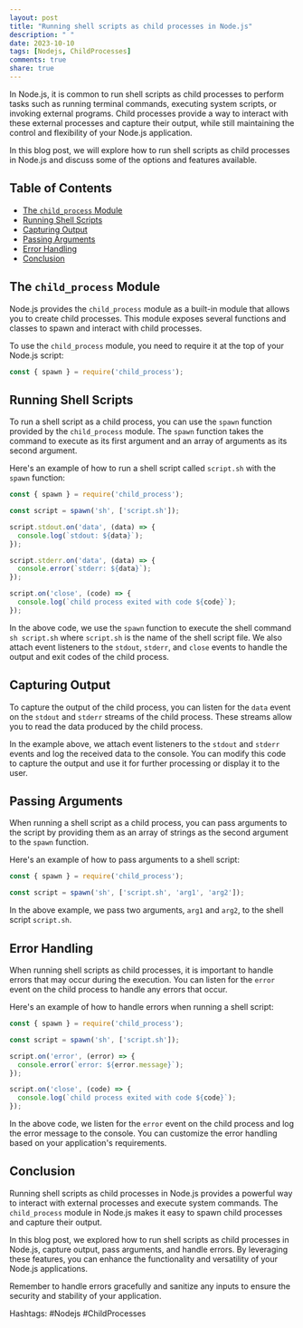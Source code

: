 ```yaml
---
layout: post
title: "Running shell scripts as child processes in Node.js"
description: " "
date: 2023-10-10
tags: [Nodejs, ChildProcesses]
comments: true
share: true
---
```


In Node.js, it is common to run shell scripts as child processes to perform tasks such as running terminal commands, executing system scripts, or invoking external programs. Child processes provide a way to interact with these external processes and capture their output, while still maintaining the control and flexibility of your Node.js application.

In this blog post, we will explore how to run shell scripts as child processes in Node.js and discuss some of the options and features available.

## Table of Contents
- [The `child_process` Module](#the-child_process-module)
- [Running Shell Scripts](#running-shell-scripts)
- [Capturing Output](#capturing-output)
- [Passing Arguments](#passing-arguments)
- [Error Handling](#error-handling)
- [Conclusion](#conclusion)

## The `child_process` Module

Node.js provides the `child_process` module as a built-in module that allows you to create child processes. This module exposes several functions and classes to spawn and interact with child processes.

To use the `child_process` module, you need to require it at the top of your Node.js script:

```javascript
const { spawn } = require('child_process');
```

## Running Shell Scripts

To run a shell script as a child process, you can use the `spawn` function provided by the `child_process` module. The `spawn` function takes the command to execute as its first argument and an array of arguments as its second argument.

Here's an example of how to run a shell script called `script.sh` with the `spawn` function:

```javascript
const { spawn } = require('child_process');

const script = spawn('sh', ['script.sh']);

script.stdout.on('data', (data) => {
  console.log(`stdout: ${data}`);
});

script.stderr.on('data', (data) => {
  console.error(`stderr: ${data}`);
});

script.on('close', (code) => {
  console.log(`child process exited with code ${code}`);
});
```

In the above code, we use the `spawn` function to execute the shell command `sh script.sh` where `script.sh` is the name of the shell script file. We also attach event listeners to the `stdout`, `stderr`, and `close` events to handle the output and exit codes of the child process.

## Capturing Output

To capture the output of the child process, you can listen for the `data` event on the `stdout` and `stderr` streams of the child process. These streams allow you to read the data produced by the child process.

In the example above, we attach event listeners to the `stdout` and `stderr` events and log the received data to the console. You can modify this code to capture the output and use it for further processing or display it to the user.

## Passing Arguments

When running a shell script as a child process, you can pass arguments to the script by providing them as an array of strings as the second argument to the `spawn` function.

Here's an example of how to pass arguments to a shell script:

```javascript
const { spawn } = require('child_process');

const script = spawn('sh', ['script.sh', 'arg1', 'arg2']);
```

In the above example, we pass two arguments, `arg1` and `arg2`, to the shell script `script.sh`.

## Error Handling

When running shell scripts as child processes, it is important to handle errors that may occur during the execution. You can listen for the `error` event on the child process to handle any errors that occur.

Here's an example of how to handle errors when running a shell script:

```javascript
const { spawn } = require('child_process');

const script = spawn('sh', ['script.sh']);

script.on('error', (error) => {
  console.error(`error: ${error.message}`);
});

script.on('close', (code) => {
  console.log(`child process exited with code ${code}`);
});
```

In the above code, we listen for the `error` event on the child process and log the error message to the console. You can customize the error handling based on your application's requirements.

## Conclusion

Running shell scripts as child processes in Node.js provides a powerful way to interact with external processes and execute system commands. The `child_process` module in Node.js makes it easy to spawn child processes and capture their output.

In this blog post, we explored how to run shell scripts as child processes in Node.js, capture output, pass arguments, and handle errors. By leveraging these features, you can enhance the functionality and versatility of your Node.js applications.

Remember to handle errors gracefully and sanitize any inputs to ensure the security and stability of your application.

Hashtags: #Nodejs #ChildProcesses